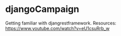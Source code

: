 # djangoCampaign

Getting familiar with djangrestframework.
Resources:
https://www.youtube.com/watch?v=eU1csuRrb_w
